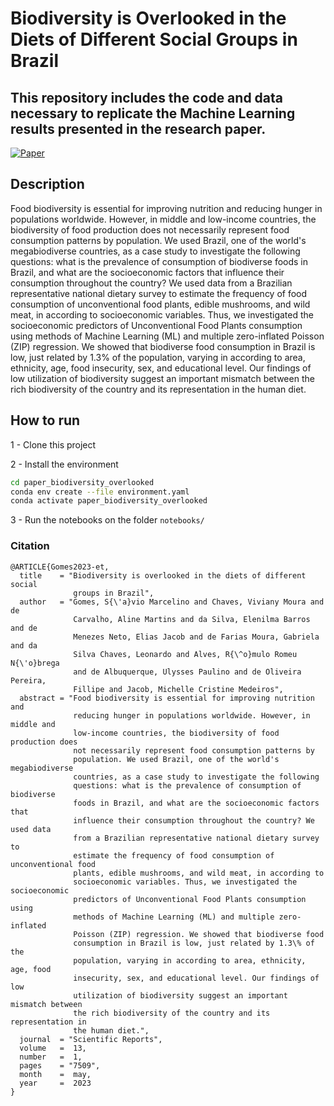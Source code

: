 # Biodiversity is Overlooked in the Diets of Different Social Groups in Brazil  
## This repository includes the code and data necessary to replicate the Machine Learning results presented in the research paper.

[![Paper](https://zenodo.org/badge/doi/10.1038/s41598-023-34543-8.svg)](https://doi.org/10.1038/s41598-023-34543-8)


 
## Description   
Food biodiversity is essential for improving nutrition and reducing hunger in populations worldwide. However, in middle and low-income countries, the biodiversity of food production does not necessarily represent food consumption patterns by population. We used Brazil, one of the world's megabiodiverse countries, as a case study to investigate the following questions: what is the prevalence of consumption of biodiverse foods in Brazil, and what are the socioeconomic factors that influence their consumption throughout the country? We used data from a Brazilian representative national dietary survey to estimate the frequency of food consumption of unconventional food plants, edible mushrooms, and wild meat, in according to socioeconomic variables. Thus, we investigated the socioeconomic predictors of Unconventional Food Plants consumption using methods of Machine Learning (ML) and multiple zero-inflated Poisson (ZIP) regression. We showed that biodiverse food consumption in Brazil is low, just related by 1.3% of the population, varying in according to area, ethnicity, age, food insecurity, sex, and educational level. Our findings of low utilization of biodiversity suggest an important mismatch between the rich biodiversity of the country and its representation in the human diet.


## How to run   
1 - Clone this project

2 - Install the environment

```bash
cd paper_biodiversity_overlooked
conda env create --file environment.yaml
conda activate paper_biodiversity_overlooked
```

3 - Run the notebooks on the folder `notebooks/`


### Citation   
```
@ARTICLE{Gomes2023-et,
  title    = "Biodiversity is overlooked in the diets of different social
              groups in Brazil",
  author   = "Gomes, S{\'a}vio Marcelino and Chaves, Viviany Moura and de
              Carvalho, Aline Martins and da Silva, Elenilma Barros and de
              Menezes Neto, Elias Jacob and de Farias Moura, Gabriela and da
              Silva Chaves, Leonardo and Alves, R{\^o}mulo Romeu N{\'o}brega
              and de Albuquerque, Ulysses Paulino and de Oliveira Pereira,
              Fillipe and Jacob, Michelle Cristine Medeiros",
  abstract = "Food biodiversity is essential for improving nutrition and
              reducing hunger in populations worldwide. However, in middle and
              low-income countries, the biodiversity of food production does
              not necessarily represent food consumption patterns by
              population. We used Brazil, one of the world's megabiodiverse
              countries, as a case study to investigate the following
              questions: what is the prevalence of consumption of biodiverse
              foods in Brazil, and what are the socioeconomic factors that
              influence their consumption throughout the country? We used data
              from a Brazilian representative national dietary survey to
              estimate the frequency of food consumption of unconventional food
              plants, edible mushrooms, and wild meat, in according to
              socioeconomic variables. Thus, we investigated the socioeconomic
              predictors of Unconventional Food Plants consumption using
              methods of Machine Learning (ML) and multiple zero-inflated
              Poisson (ZIP) regression. We showed that biodiverse food
              consumption in Brazil is low, just related by 1.3\% of the
              population, varying in according to area, ethnicity, age, food
              insecurity, sex, and educational level. Our findings of low
              utilization of biodiversity suggest an important mismatch between
              the rich biodiversity of the country and its representation in
              the human diet.",
  journal  = "Scientific Reports",
  volume   =  13,
  number   =  1,
  pages    = "7509",
  month    =  may,
  year     =  2023
}

```   
